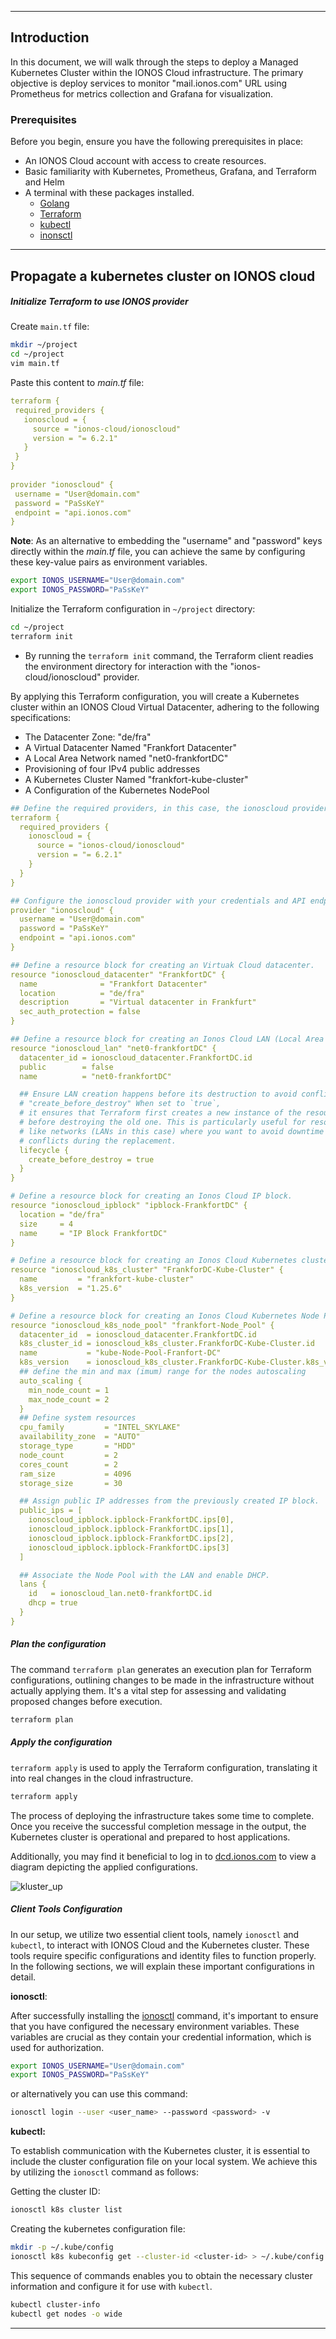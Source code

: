-----------
## Introduction

In this document, we will walk through the steps to deploy a Managed Kubernetes Cluster within the IONOS Cloud infrastructure. The primary objective is deploy services to monitor "mail.ionos.com" URL using Prometheus for metrics collection and Grafana for visualization.

### Prerequisites

Before you begin, ensure you have the following prerequisites in place:

- An IONOS Cloud account with access to create resources.
- Basic familiarity with Kubernetes, Prometheus, Grafana, and Terraform and Helm
- A terminal with these packages installed.
	- [Golang](https://github.com/sourensam/ionos_project/blob/main/installing_golang.md)
	- [Terraform](https://github.com/sourensam/ionos_project/blob/main/Installing_Terraform.md)
	- [kubectl](https://github.com/sourensam/ionos_project/blob/main/installing_kubectl.md)
	- [inonsctl](https://github.com/sourensam/ionos_project/blob/main/Installing_ionosctl.md)

---

## Propagate a kubernetes cluster on IONOS cloud

##### Initialize Terraform to use IONOS provider

Create `main.tf` file:

```bash
mkdir ~/project
cd ~/project 
vim main.tf
```

Paste this content to *main.tf* file:

```yml
terraform {  
 required_providers {  
   ionoscloud = {  
     source = "ionos-cloud/ionoscloud"  
     version = "= 6.2.1"  
   }  
 }  
}  
  
provider "ionoscloud" {  
 username = "User@domain.com"  
 password = "PaSsKeY"  
 endpoint = "api.ionos.com"  
}
```

**Note**: As an alternative to embedding the "username" and "password" keys directly within the _main.tf_ file, you can achieve the same by configuring these key-value pairs as environment variables.

```bash
export IONOS_USERNAME="User@domain.com"
export IONOS_PASSWORD="PaSsKeY"
```

Initialize the Terraform configuration in `~/project` directory:

```bash
cd ~/project
terraform init
```

* By running the `terraform init` command, the Terraform client readies the environment directory for interaction with the "ionos-cloud/ionoscloud" provider.

By applying this Terraform configuration, you will create a Kubernetes cluster within an IONOS Cloud Virtual Datacenter, adhering to the following specifications:

- The Datacenter Zone: "de/fra"
- A Virtual Datacenter Named "Frankfort Datacenter"
- A Local Area Network named "net0-frankfortDC"
- Provisioning of four IPv4 public addresses
- A Kubernetes Cluster Named "frankfort-kube-cluster"
- A Configuration of the Kubernetes NodePool

```yaml
## Define the required providers, in this case, the ionoscloud provider.
terraform {
  required_providers {
    ionoscloud = {
      source = "ionos-cloud/ionoscloud"
      version = "= 6.2.1"
    }
  }
}

## Configure the ionoscloud provider with your credentials and API endpoint.
provider "ionoscloud" {
  username = "User@domain.com"
  password = "PaSsKeY"
  endpoint = "api.ionos.com"
}

## Define a resource block for creating an Virtuak Cloud datacenter.
resource "ionoscloud_datacenter" "FrankfortDC" {
  name              = "Frankfort Datacenter"
  location          = "de/fra"
  description       = "Virtual datacenter in Frankfurt"
  sec_auth_protection = false
}

## Define a resource block for creating an Ionos Cloud LAN (Local Area Network).
resource "ionoscloud_lan" "net0-frankfortDC" {
  datacenter_id = ionoscloud_datacenter.FrankfortDC.id
  public        = false
  name          = "net0-frankfortDC"

  ## Ensure LAN creation happens before its destruction to avoid conflicts.
  # "create_before_destroy" When set to `true`, 
  # it ensures that Terraform first creates a new instance of the resource
  # before destroying the old one. This is particularly useful for resources
  # like networks (LANs in this case) where you want to avoid downtime or
  # conflicts during the replacement.
  lifecycle {
    create_before_destroy = true
  }
}

# Define a resource block for creating an Ionos Cloud IP block.
resource "ionoscloud_ipblock" "ipblock-FrankfortDC" {
  location = "de/fra"
  size     = 4
  name     = "IP Block FrankfortDC"
}

# Define a resource block for creating an Ionos Cloud Kubernetes cluster.
resource "ionoscloud_k8s_cluster" "FrankforDC-Kube-Cluster" {
  name         = "frankfort-kube-cluster"
  k8s_version  = "1.25.6"
}

# Define a resource block for creating an Ionos Cloud Kubernetes Node Pool.
resource "ionoscloud_k8s_node_pool" "frankfort-Node_Pool" {
  datacenter_id  = ionoscloud_datacenter.FrankfortDC.id
  k8s_cluster_id = ionoscloud_k8s_cluster.FrankforDC-Kube-Cluster.id
  name           = "kube-Node-Pool-Franfort-DC"
  k8s_version    = ionoscloud_k8s_cluster.FrankforDC-Kube-Cluster.k8s_version
  ## define the min and max (imum) range for the nodes autoscaling
  auto_scaling {
    min_node_count = 1
    max_node_count = 2
  }
  ## Define system resources
  cpu_family         = "INTEL_SKYLAKE"
  availability_zone  = "AUTO"
  storage_type       = "HDD"
  node_count         = 2
  cores_count        = 2
  ram_size           = 4096
  storage_size       = 30

  ## Assign public IP addresses from the previously created IP block.
  public_ips = [
    ionoscloud_ipblock.ipblock-FrankfortDC.ips[0],
    ionoscloud_ipblock.ipblock-FrankfortDC.ips[1],
    ionoscloud_ipblock.ipblock-FrankfortDC.ips[2],
    ionoscloud_ipblock.ipblock-FrankfortDC.ips[3]
  ]

  ## Associate the Node Pool with the LAN and enable DHCP.
  lans {
    id   = ionoscloud_lan.net0-frankfortDC.id
    dhcp = true
  }
}
```

##### Plan the configuration

The command `terraform plan` generates an execution plan for Terraform configurations, outlining changes to be made in the infrastructure without actually applying them. It's a vital step for assessing and validating proposed changes before execution.

```bash
terraform plan
```

##### Apply the configuration

`terraform apply` is used to apply the Terraform configuration, translating it into real changes in the cloud infrastructure.

```bash
terraform apply
```

The process of deploying the infrastructure takes some time to complete. Once you receive the successful completion message in the output, the Kubernetes cluster is operational and prepared to host applications.

Additionally, you may find it beneficial to log in to [dcd.ionos.com](https://dcd.ionos.com/) to view a diagram depicting the applied configurations. 


![kluster_up](https://github.com/sourensam/ionos_project/blob/main/pics/Kluster_up.png) 


##### Client Tools Configuration

In our setup, we utilize two essential client tools, namely `ionosctl` and `kubectl`, to interact with IONOS Cloud and the Kubernetes cluster. These tools require specific configurations and identity files to function properly. In the following sections, we will explain these important configurations in detail. 

**ionosctl**: 

After successfully installing the [ionosctl](https://github.com/sourensam/ionos_project/blob/main/Installing_ionosctl.md) command, it's important to ensure that you have configured the necessary environment variables. These variables are crucial as they contain your credential information, which is used for authorization.

```bash
export IONOS_USERNAME="User@domain.com"
export IONOS_PASSWORD="PaSsKeY"
```

or alternatively you can use this command: 

```bash
ionosctl login --user <user_name> --password <password> -v
```

**kubectl:**

To establish communication with the Kubernetes cluster, it is essential to include the cluster configuration file on your local system. We achieve this by utilizing the `ionosctl` command as follows:

Getting the cluster ID:
```bash
ionosctl k8s cluster list  
```

Creating the kubernetes configuration file:

```bash
mkdir -p ~/.kube/config 
ionosctl k8s kubeconfig get --cluster-id <cluster-id> > ~/.kube/config
```

This sequence of commands enables you to obtain the necessary cluster information and configure it for use with `kubectl`.

```bash
kubectl cluster-info
kubectl get nodes -o wide
```

---



